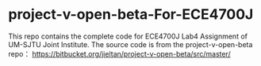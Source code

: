 # project-v-open-beta-For-ECE4700J
This repo contains the complete code for ECE4700J Lab4 Assignment of UM-SJTU Joint Institute.
The source code is from the project-v-open-beta repo：
https://bitbucket.org/jieltan/project-v-open-beta/src/master/
